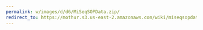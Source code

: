 ```yaml
---
permalink: w/images/d/d6/MiSeqSOPData.zip/
redirect_to: https://mothur.s3.us-east-2.amazonaws.com/wiki/miseqsopdata.zip
---
```


